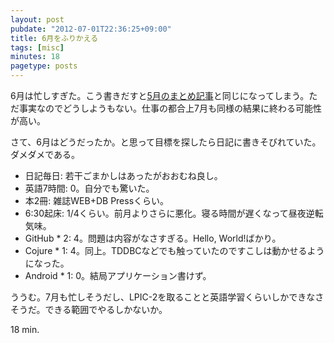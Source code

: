 ```yaml
---
layout: post
pubdate: "2012-07-01T22:36:25+09:00"
title: 6月をふりかえる
tags: [misc]
minutes: 18
pagetype: posts
---
```

6月は忙しすぎた。こう書きだすと[5月のまとめ記事](http://bouzuya.github.com/2012/05/31/no-title.html)と同じになってしまう。ただ事実なのでどうしようもない。仕事の都合上7月も同様の結果に終わる可能性が高い。

さて、6月はどうだったか。と思って目標を探したら日記に書きそびれていた。ダメダメである。

- 日記毎日: 若干ごまかしはあったがおおむね良し。
- 英語7時間: 0。自分でも驚いた。
- 本2冊: 雑誌WEB+DB Pressくらい。
- 6:30起床: 1/4くらい。前月よりさらに悪化。寝る時間が遅くなって昼夜逆転気味。
- GitHub * 2: 4。問題は内容がなさすぎる。Hello, World!ばかり。
- Cojure * 1: 4。同上。TDDBCなどでも触っていたのですこしは動かせるようになった。
- Android * 1: 0。結局アプリケーション書けず。

ううむ。7月も忙しそうだし、LPIC-2を取ることと英語学習くらいしかできなさそうだ。できる範囲でやるしかないか。

18 min.
